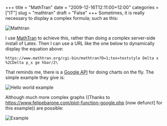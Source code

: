 +++
title = "MathTran"
date = "2009-12-16T12:11:00+12:00"
categories = ["IT"]
slug = "mathtran"
draft = "False"
+++
Sometimes, it is really necessary to display a complex formula; such as
this:

![Mathtran](https://www.mathtran.org/cgi-bin/mathtran?D=1;tex=textstyle%20Delta%20x%20%2CDelta%20p_x%20ge%20hbar/2)

I use [MathTran](https://www.mathtran.org/) to achieve this, rather than
doing a complex server-side install of Latex. Then I can use a URL like
the one below to dynamically display the equation above:

    https://www.mathtran.org/cgi-bin/mathtran?D=1;tex=textstyle Delta x %2CDelta p_x ge hbar/2\

That reminds me, there is a [Google API](https://code.google.com/apis/chart/) for doing charts on the fly.  The simple example they give is:

![Hello world example](https://chart.apis.google.com/chart?cht=p3&chd=t:60,40&chs=250x100&chl=Hello|World)

Although much more complex graphs ((Thanks to
https://www.felipebarone.com/plot-function-google.php [now defunct] for
this example)) are possible:

![Example](https://chart.apis.google.com/chart?chtt=f%28x%29+%3D+sin%28x%29-cos%28x%29%2Acos%28x%29&chts=FF0000,16&cht=lxy&chs=400x400&chd=t:0,1.67,3.33,5,6.67,8.33,10,11.67,13.33,15,16.67,18.33,20,21.67,23.33,25,26.67,28.33,30,31.67,33.33,35,36.67,38.33,40,41.67,43.33,45,46.67,48.33,50,51.67,53.33,55,56.67,58.33,60,61.67,63.33,65,66.67,68.33,70,71.67,73.33,75,76.67,78.33,80,81.67,83.33,85,86.67,88.33,90,91.67,93.33,95,96.67,98.33|36.92,44.87,53.46,62.24,70.66,78.22,84.43,88.88,91.28,91.47,89.44,85.31,79.37,72.01,63.69,54.94,46.28,38.19,31.09,25.28,20.96,18.17,16.84,16.78,17.69,19.24,21.06,22.8,24.15,24.9,24.92,24.21,22.89,21.17,19.34,17.77,16.81,16.81,18.06,20.76,25,30.73,37.76,45.81,54.45,63.21,71.56,78.99,85.02,89.26,91.42,91.35,89.07,84.73,78.61,71.12,62.72,53.96,45.33,37.34|0,100|58.3333333333,58.3333333333|66.6666666667,66.6666666667|0,100&chco=0033FF,DDDDDD,DDDDDD,3072F3&chxt=x,y&chxl=0:|--6|--1.5|3|1:|--1.75|--0.25|1.25&chm=&chg=25,25,1,5)

